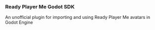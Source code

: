 ### Ready Player Me Godot SDK
An unofficial plugin for importing and using Ready Player Me avatars in Godot Engine
